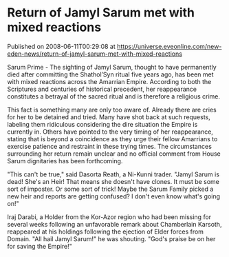 # Return of Jamyl Sarum met with mixed reactions
Published on 2008-06-11T00:29:08 at https://universe.eveonline.com/new-eden-news/return-of-jamyl-sarum-met-with-mixed-reactions

Sarum Prime - The sighting of Jamyl Sarum, thought to have permanently died after committing the Shathol’Syn ritual five years ago, has been met with mixed reactions across the Amarrian Empire. According to both the Scriptures and centuries of historical precedent, her reappearance constitutes a betrayal of the sacred ritual and is therefore a religious crime. 

This fact is something many are only too aware of. Already there are cries for her to be detained and tried. Many have shot back at such requests, labeling them ridiculous considering the dire situation the Empire is currently in. Others have pointed to the very timing of her reappearance, stating that is beyond a coincidence as they urge their fellow Amarrians to exercise patience and restraint in these trying times. The circumstances surrounding her return remain unclear and no official comment from House Sarum dignitaries has been forthcoming. 

"This can't be true," said Dasorta Reath, a Ni-Kunni trader. "Jamyl Sarum is dead! She's an Heir! That means she doesn't have clones. It must be some sort of imposter. Or some sort of trick! Maybe the Sarum Family picked a new heir and reports are getting confused? I don't even know what's going on!" 

Iraj Darabi, a Holder from the Kor-Azor region who had been missing for several weeks following an unfavorable remark about Chamberlain Karsoth, reappeared at his holdings following the ejection of Elder forces from Domain. "All hail Jamyl Sarum!" he was shouting. "God's praise be on her for saving the Empire!"
